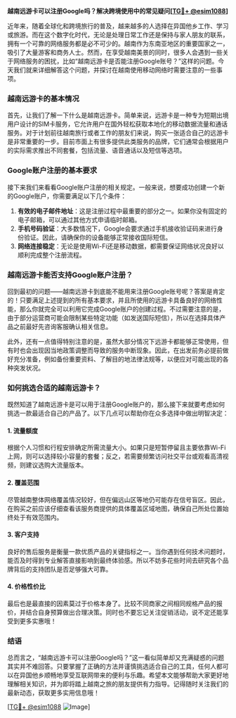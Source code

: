 **越南远游卡可以注册Google吗？解决跨境使用中的常见疑问[[TG💪+ @esim1088](https://t.me/s/esim1088)]**

近年来，随着全球化和跨境旅行的普及，越来越多的人选择在异国他乡工作、学习或旅游。而在这个数字化时代，无论是处理日常工作还是保持与家人朋友的联系，拥有一个可靠的网络服务都是必不可少的。越南作为东南亚地区的重要国家之一，吸引了大量游客和商务人士。然而，在享受越南美景的同时，很多人会遇到一些关于网络服务的困扰，比如“越南远游卡是否能注册Google账号？”这样的问题。今天我们就来详细解答这个问题，并探讨在越南使用移动网络时需要注意的一些事项。

### 越南远游卡的基本情况

首先，让我们了解一下什么是越南远游卡。简单来说，远游卡是一种专为短期出境用户设计的SIM卡服务，它允许用户在国外轻松获取本地化的移动数据流量和通话服务。对于计划前往越南旅行或者工作的朋友们来说，购买一张适合自己的远游卡是非常重要的一步。目前市面上有很多提供此类服务的品牌，它们通常会根据用户的实际需求推出不同套餐，包括流量、语音通话以及短信等选项。

### Google账户注册的基本要求

接下来我们来看看Google账户注册的相关规定。一般来说，想要成功创建一个新的Google账户，你需要满足以下几个条件：
1. **有效的电子邮件地址**：这是注册过程中最重要的部分之一。如果你没有固定的电子邮箱，可以通过其他方式申请临时邮箱。
2. **手机号码验证**：大多数情况下，Google会要求通过手机接收验证码来进行身份验证。因此，请确保你的设备能够正常接收国际短信。
3. **网络连接稳定**：无论是使用Wi-Fi还是移动数据，都需要保证网络状况良好以顺利完成整个注册流程。

### 越南远游卡能否支持Google账户注册？

回到最初的问题——越南远游卡到底能不能用来注册Google账号呢？答案是肯定的！只要满足上述提到的所有基本要求，并且所使用的远游卡具备良好的网络性能，那么你就完全可以利用它完成Google账户的创建过程。不过需要注意的是，由于部分运营商可能会限制某些特定功能（如发送国际短信），所以在选择具体产品之前最好先咨询客服确认相关信息。

此外，还有一点值得特别注意的是，虽然大部分情况下远游卡都能够正常使用，但有时也会出现因当地政策调整而导致的服务中断现象。因此，在出发前务必提前做好充分准备，例如备份重要资料、了解目的地法律法规等，以便应对可能出现的各种突发状况。

### 如何挑选合适的越南远游卡？

既然知道了越南远游卡是可以用于注册Google账户的，那么接下来就要考虑如何挑选一款最适合自己的产品了。以下几点可以帮助你在众多选择中做出明智决定：

#### 1. 流量额度
根据个人习惯和行程安排确定所需流量大小。如果只是短暂停留且主要依靠Wi-Fi上网，则可以选择较小容量的套餐；反之，若需要频繁访问社交平台或观看高清视频，则建议选购大流量版本。

#### 2. 覆盖范围
尽管越南整体网络覆盖情况较好，但在偏远山区等地仍可能存在信号盲区。因此，在购买之前应该仔细查看该服务商提供的具体覆盖区域地图，确保自己所处位置始终处于有效范围内。

#### 3. 客户支持
良好的售后服务是衡量一款优质产品的关键指标之一。当你遇到任何技术问题时，能否及时得到专业解答直接影响到最终体验感。所以不妨多花些时间去研究各个品牌背后的支持团队是否足够强大可靠。

#### 4. 价格性价比
最后也是最直接的因素莫过于价格本身了。比较不同商家之间相同规格产品的报价，并结合自身预算做出合理决策。同时也不要忘记关注促销活动，说不定还能享受到更多实惠哦！

### 结语

总而言之，“越南远游卡可以注册Google吗？”这一看似简单却又充满疑惑的问题其实并不难回答。只要掌握了正确的方法并谨慎挑选适合自己的工具，任何人都可以在异国他乡顺畅地享受互联网带来的便利与乐趣。希望本文能够帮助大家更好地理解相关知识，并为即将踏上越南之旅的朋友提供有力指导。记得随时关注我们的最新动态，获取更多实用信息哦！

[[TG💪+ @esim1088](https://t.me/s/esim1088) ![Image](https://i.postimg.cc/4NQfJmqS/Snipaste-2025-05-13-00-14-12.png)]